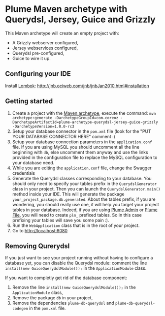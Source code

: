 Plume Maven archetype with Querydsl, Jersey, Guice and Grizzly
==============================================================

This Maven archetype will create an empty project with:
- A Grizzly webserver configured,
- Jersey webservices configured,
- Querydsl pre-configured,
- Guice to wire it up.

Configuring your IDE
--------------------
Install [Lombok](https://projectlombok.org/): http://jnb.ociweb.com/jnb/jnbJan2010.html#installation

Getting started
---------------
1. Create a project with the
[Maven archetype](https://maven.apache.org/guides/introduction/introduction-to-archetypes.html),
execute the command:
`mvn archetype:generate -DarchetypeGroupId=com.coreoz -DarchetypeArtifactId=plume-archetype-querydsl-jersey-guice-grizzly -DarchetypeVersion=1.0.0-rc3`
2. Setup your database connector in the `pom.xml` file (look for the "PUT YOUR DATABASE CONNECTOR HERE" comment :)
3. Setup your database connection parameters in the `application.conf` file.
If you are using MySQL you should uncomment all the line beginning with `db`,
else uncomment them anyway and use the links provided in the configuration file
to replace the MySQL configuration to your database need.
4. While you are editing the `application.conf` file, change the Swagger credentials
5. Generate the Querydsl classes corresponding to your database.
You should only need to specify your tables prefix in the `QuerydslGenerator` class in your project.
Then you can launch the `QuerydslGenerator.main()` method inside your IDE.
This will generate the package `your_project_package.db.generated`.
About the tables prefix, if you are wondering, you should really use one,
it will help you target your project tables in your database.
Indeed, if you are using
[Plume Admin](https://github.com/Coreoz/Plume-admin)
or [Plume File](https://github.com/Coreoz/Plume-file),
you will need to create `plm_` prefixed tables.
So in this case prefixing your tables will save you some pain :).
6. Run the `WebApplication` class that is in the root of your project.
7. Go to <http://localhost:8080>

Removing Qurerydsl
------------------
If you just want to see your project running without having to configure a database yet,
you can disable the Querydsl module:
comment the line `install(new GuiceQuerydslModule());` in the `ApplicationModule` class.

If you want to completly get rid of the database component:

1. Remove the line `install(new GuiceQuerydslModule());` in the `ApplicationModule` class,
2. Remove the package `db` in your project,
3. Remove the dependencies `plume-db-querydsl` and `plume-db-querydsl-codegen` in the `pom.xml` file.

